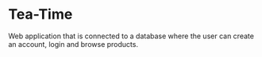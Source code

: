 # Tea-Time
Web application that is connected to a database where the user can create an account, login and browse products.
